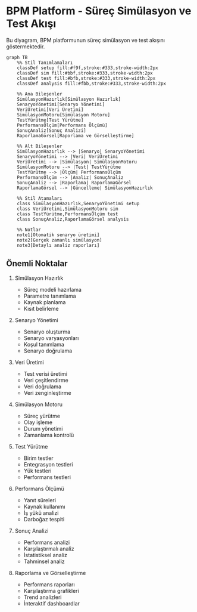 # BPM Platform - Süreç Simülasyon ve Test Akışı

Bu diyagram, BPM platformunun süreç simülasyon ve test akışını göstermektedir.

```mermaid
graph TB
    %% Stil Tanımlamaları
    classDef setup fill:#f9f,stroke:#333,stroke-width:2px
    classDef sim fill:#bbf,stroke:#333,stroke-width:2px
    classDef test fill:#bfb,stroke:#333,stroke-width:2px
    classDef analysis fill:#fbb,stroke:#333,stroke-width:2px

    %% Ana Bileşenler
    SimülasyonHazırlık[Simülasyon Hazırlık]
    SenaryoYönetimi[Senaryo Yönetimi]
    VeriÜretimi[Veri Üretimi]
    SimülasyonMotoru[Simülasyon Motoru]
    TestYürütme[Test Yürütme]
    PerformansÖlçüm[Performans Ölçümü]
    SonuçAnaliz[Sonuç Analizi]
    RaporlamaGörsel[Raporlama ve Görselleştirme]

    %% Alt Bileşenler
    SimülasyonHazırlık --> |Senaryo| SenaryoYönetimi
    SenaryoYönetimi --> |Veri| VeriÜretimi
    VeriÜretimi --> |Simülasyon| SimülasyonMotoru
    SimülasyonMotoru --> |Test| TestYürütme
    TestYürütme --> |Ölçüm| PerformansÖlçüm
    PerformansÖlçüm --> |Analiz| SonuçAnaliz
    SonuçAnaliz --> |Raporlama| RaporlamaGörsel
    RaporlamaGörsel --> |Güncelleme| SimülasyonHazırlık

    %% Stil Atamaları
    class SimülasyonHazırlık,SenaryoYönetimi setup
    class VeriÜretimi,SimülasyonMotoru sim
    class TestYürütme,PerformansÖlçüm test
    class SonuçAnaliz,RaporlamaGörsel analysis

    %% Notlar
    note1[Otomatik senaryo üretimi]
    note2[Gerçek zamanlı simülasyon]
    note3[Detaylı analiz raporları]
```

## Önemli Noktalar

1. Simülasyon Hazırlık
   - Süreç modeli hazırlama
   - Parametre tanımlama
   - Kaynak planlama
   - Kısıt belirleme

2. Senaryo Yönetimi
   - Senaryo oluşturma
   - Senaryo varyasyonları
   - Koşul tanımlama
   - Senaryo doğrulama

3. Veri Üretimi
   - Test verisi üretimi
   - Veri çeşitlendirme
   - Veri doğrulama
   - Veri zenginleştirme

4. Simülasyon Motoru
   - Süreç yürütme
   - Olay işleme
   - Durum yönetimi
   - Zamanlama kontrolü

5. Test Yürütme
   - Birim testler
   - Entegrasyon testleri
   - Yük testleri
   - Performans testleri

6. Performans Ölçümü
   - Yanıt süreleri
   - Kaynak kullanımı
   - İş yükü analizi
   - Darboğaz tespiti

7. Sonuç Analizi
   - Performans analizi
   - Karşılaştırmalı analiz
   - İstatistiksel analiz
   - Tahminsel analiz

8. Raporlama ve Görselleştirme
   - Performans raporları
   - Karşılaştırma grafikleri
   - Trend analizleri
   - İnteraktif dashboardlar 
